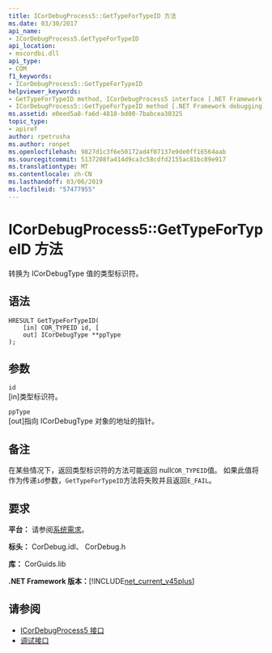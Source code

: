 ```yaml
---
title: ICorDebugProcess5::GetTypeForTypeID 方法
ms.date: 03/30/2017
api_name:
- ICorDebugProcess5.GetTypeForTypeID
api_location:
- mscordbi.dll
api_type:
- COM
f1_keywords:
- ICorDebugProcess5::GetTypeForTypeID
helpviewer_keywords:
- GetTypeForTypeID method, ICorDebugProcess5 interface [.NET Framework debugging]
- ICorDebugProcess5::GetTypeForTypeID method [.NET Framework debugging]
ms.assetid: e0eed5a8-fa6d-4818-bd00-7babcea30325
topic_type:
- apiref
author: rpetrusha
ms.author: ronpet
ms.openlocfilehash: 9827d1c3f6e50172ad4f07137e9de0ff16564aab
ms.sourcegitcommit: 5137208fa414d9ca3c58cdfd2155ac81bc89e917
ms.translationtype: MT
ms.contentlocale: zh-CN
ms.lasthandoff: 03/06/2019
ms.locfileid: "57477955"
---
```

# <a name="icordebugprocess5gettypefortypeid-method"></a>ICorDebugProcess5::GetTypeForTypeID 方法
转换为 ICorDebugType 值的类型标识符。  
  
## <a name="syntax"></a>语法  
  
```  
HRESULT GetTypeForTypeID(  
    [in] COR_TYPEID id, [  
    out] ICorDebugType **ppType  
);  
```  
  
## <a name="parameters"></a>参数  
 `id`  
 [in]类型标识符。  
  
 `ppType`  
 [out]指向 ICorDebugType 对象的地址的指针。  
  
## <a name="remarks"></a>备注  
 在某些情况下，返回类型标识符的方法可能返回 null`COR_TYPEID`值。 如果此值将作为传递`id`参数，`GetTypeForTypeID`方法将失败并且返回`E_FAIL`。  
  
## <a name="requirements"></a>要求  
 **平台：** 请参阅[系统需求](../../../../docs/framework/get-started/system-requirements.md)。  
  
 **标头：** CorDebug.idl、 CorDebug.h  
  
 **库：** CorGuids.lib  
  
 **.NET Framework 版本：**[!INCLUDE[net_current_v45plus](../../../../includes/net-current-v45plus-md.md)]  
  
## <a name="see-also"></a>请参阅
- [ICorDebugProcess5 接口](../../../../docs/framework/unmanaged-api/debugging/icordebugprocess5-interface.md)
- [调试接口](../../../../docs/framework/unmanaged-api/debugging/debugging-interfaces.md)
